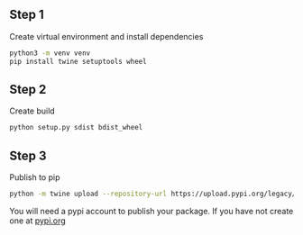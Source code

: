 ## Step 1

Create virtual environment and install dependencies

```bash
python3 -m venv venv
pip install twine setuptools wheel
```

## Step 2

Create build

```bash
python setup.py sdist bdist_wheel
```

## Step 3

Publish to pip

```bash
python -m twine upload --repository-url https://upload.pypi.org/legacy/ dist/*
```

You will need a pypi account to publish your package.
If you have not create one at <a href="https://pypi.org/account/register/">pypi.org</a>
